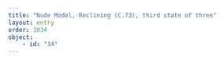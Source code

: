 ```yaml
---
title: "Nude Model, Reclining (C.73), third state of three"
layout: entry
order: 1034
object:
    - id: "34"
---
```

